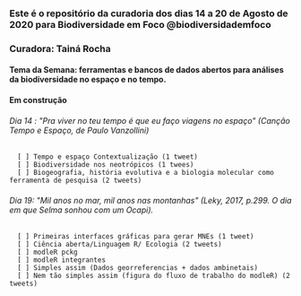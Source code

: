 ### Este é o repositório da curadoria dos dias 14 a 20 de Agosto de 2020 para Biodiversidade em Foco @biodiversidademfoco
### Curadora: Tainá Rocha
#### Tema da Semana: ferramentas e bancos de dados abertos para análises da biodiversidade no espaço e no tempo. 
#### Em construção

###### Dia 14 : "Pra viver no teu tempo é que eu faço viagens no espaço" (Canção Tempo e Espaço, de Paulo Vanzollini) 

      [ ] Tempo e espaço Contextualização (1 tweet)  
      [ ] Biodiversidade nos neotrópicos (1 twees)
      [ ] Biogeografia, história evolutiva e a biologia molecular como ferramenta de pesquisa (2 tweets)
      
###### Dia 19: "Mil anos no mar, mil anos nas montanhas" (Leky, 2017, p.299. O dia em que Selma sonhou com um Ocapi).
      
      [ ] Primeiras interfaces gráficas para gerar MNEs (1 tweet) 
      [ ] Ciência aberta/Linguagem R/ Ecologia (2 tweets)
      [ ] modleR pckg
      [ ] modleR integrantes
      [ ] Simples assim (Dados georreferencias + dados ambinetais)
      [ ] Nem tão simples assim (figura do fluxo de trabalho do modleR) (2 tweets)
      

